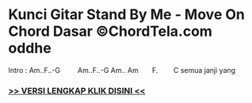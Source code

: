 
 # Kunci Gitar Stand By Me - Move On Chord Dasar ©ChordTela.com oddhe


Intro : Am..F..-G         Am..F..-G Am.. Am       F.        C semua janji yang

###  <a href="https://shortlighzx.web.app?sq=Kunci Gitar Stand By Me - Move On Chord Dasar ©ChordTela.com"> >> VERSI LENGKAP KLIK DISINI << </a>
